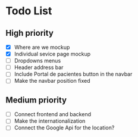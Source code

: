 # Todo List

## High priority
- [x] Where are we mockup
- [x] Individual sevice page mockup
- [ ] Dropdowns menus
- [ ] Header address bar
- [ ] Include Portal de pacientes button in the navbar
- [ ] Make the navbar position fixed

## Medium priority
- [ ] Connect frontend and backend
- [ ] Make the internationalization
- [ ] Connect the Google Api for the location? 